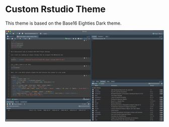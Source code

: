 # Custom Rstudio Theme
This theme is based on the Base16 Eighties Dark theme.

![image](https://github.com/vpn75/rstheme/blob/master/theme_example.png)

